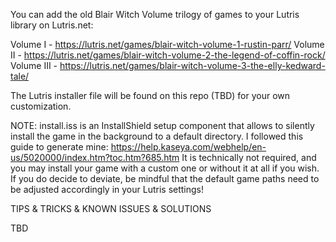 You can add the old Blair Witch Volume trilogy of games to your Lutris library on Lutris.net:

Volume I - https://lutris.net/games/blair-witch-volume-1-rustin-parr/
Volume II - https://lutris.net/games/blair-witch-volume-2-the-legend-of-coffin-rock/
Volume III - https://lutris.net/games/blair-witch-volume-3-the-elly-kedward-tale/

The Lutris installer file will be found on this repo (TBD) for your own customization.

NOTE: install.iss is an InstallShield setup component that allows to silently install the game in the background to a default directory. I followed this guide to generate mine: https://help.kaseya.com/webhelp/en-us/5020000/index.htm?toc.htm?685.htm It is technically not required, and you may install your game with a custom one or without it at all if you wish. If you do decide to deviate, be mindful that the default game paths need to be adjusted accordingly in your Lutris settings!

TIPS & TRICKS & KNOWN ISSUES & SOLUTIONS

TBD
